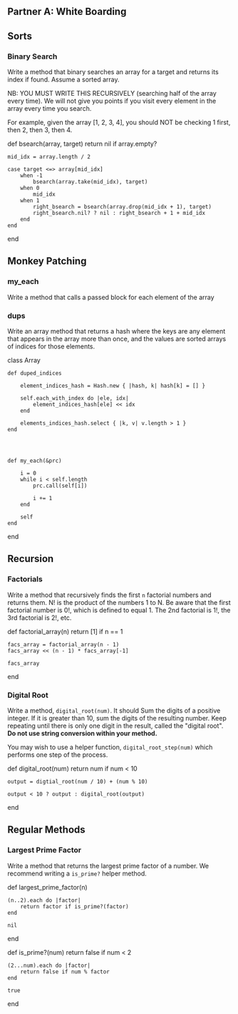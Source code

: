 ## Partner A: White Boarding

## Sorts

### Binary Search

Write a method that binary searches an array for a target and returns its
index if found. Assume a sorted array.

NB: YOU MUST WRITE THIS RECURSIVELY (searching half of the array every time).
We will not give you points if you visit every element in the array every time
you search.

For example, given the array [1, 2, 3, 4], you should NOT be checking
1 first, then 2, then 3, then 4.

def bsearch(array, target)
    return nil if array.empty?

    mid_idx = array.length / 2

    case target <=> array[mid_idx]
        when -1
            bsearch(array.take(mid_idx), target)
        when 0
            mid_idx
        when 1
            right_bsearch = bsearch(array.drop(mid_idx + 1), target)
            right_bsearch.nil? ? nil : right_bsearch + 1 + mid_idx
        end
    end
end


## Monkey Patching

### my_each

Write a method that calls a passed block for each element of the array

### dups

Write an array method that returns a hash where the keys are any element
that appears in the array more than once, and the values are sorted arrays
of indices for those elements.

class Array

    def duped_indices

        element_indices_hash = Hash.new { |hash, k| hash[k] = [] }

        self.each_with_index do |ele, idx|
            element_indices_hash[ele] << idx
        end

        elements_indices_hash.select { |k, v| v.length > 1 }
    end




    def my_each(&prc)

        i = 0
        while i < self.length
            prc.call(self[i])

            i += 1
        end

        self
    end

end


## Recursion

### Factorials

Write a method that recursively finds the first `n` factorial numbers
and returns them. N! is the product of the numbers 1 to N.
Be aware that the first factorial number is 0!, which is defined
to equal 1. The 2nd factorial is 1!, the 3rd factorial is 2!, etc.

def factorial_array(n)
    return [1] if n == 1

    facs_array = factorial_array(n - 1)
    facs_array << (n - 1) * facs_array[-1]

    facs_array

end


### Digital Root

Write a method, `digital_root(num)`. It should Sum the digits of a positive
integer. If it is greater than 10, sum the digits of the resulting number.
Keep repeating until there is only one digit in the result, called the
"digital root". **Do not use string conversion within your method.**

You may wish to use a helper function, `digital_root_step(num)` which performs one step of the process.

def digital_root(num)
    return num if num < 10

    output = digtial_root(num / 10) + (num % 10)

    output < 10 ? output : digital_root(output)
end



## Regular Methods

### Largest Prime Factor

Write a method that returns the largest prime factor of a number. We recommend writing a `is_prime?` helper method.


def largest_prime_factor(n)

    (n..2).each do |factor|
        return factor if is_prime?(factor)
    end

    nil 

end


def is_prime?(num)
    return false if num < 2

    (2...num).each do |factor|
        return false if num % factor
    end

    true

end

